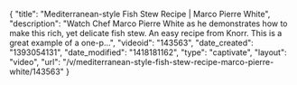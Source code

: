 {
    "title": "Mediterranean-style Fish Stew Recipe | Marco Pierre White",
    "description": "Watch Chef Marco Pierre White as he demonstrates how to make this rich, yet delicate fish stew. An easy recipe from Knorr. This is a great example of a one-p...",
    "videoid": "143563",
    "date_created": "1393054131",
    "date_modified": "1418181162",
    "type": "captivate",
    "layout": "video",
    "url": "\/v\/mediterranean-style-fish-stew-recipe-marco-pierre-white\/143563"
}